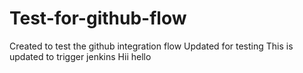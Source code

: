 # Test-for-github-flow
Created to test the github integration flow
Updated for testing
This is updated to trigger jenkins
Hii hello
